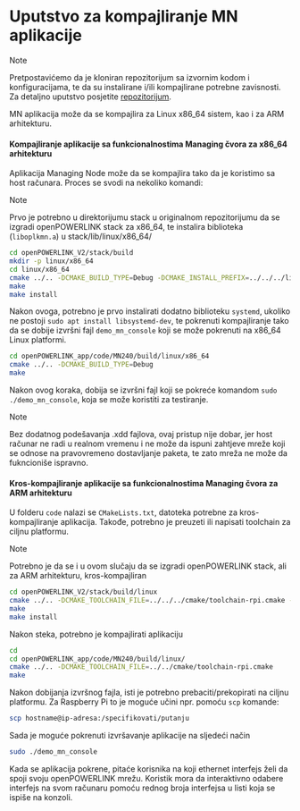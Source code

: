 # Uputstvo za kompajliranje MN aplikacije

> [!NOTE] 
> Pretpostavićemo da je kloniran repozitorijum sa izvornim kodom i konfiguracijama, te da su instalirane i/ili kompajlirane potrebne zavisnosti.
> Za detaljno uputstvo posjetite [repozitorijum](https://github.com/knezicm/ikm-labs/tree/master/lab9#ethernet-powerlink-protokol).

MN aplikacija može da se kompajlira za Linux x86_64 sistem, kao i za ARM arhitekturu.

#### Kompajliranje aplikacije sa funkcionalnostima Managing čvora za x86_64 arhitekturu

Aplikacija Managing Node može da se kompajlira tako da je koristimo sa host računara. Proces se svodi na nekoliko komandi:

> [!Note]
> Prvo je potrebno u direktorijumu stack u originalnom repozitorijumu da se izgradi openPOWERLINK stack za x86_64, te instalira biblioteka (`liboplkmn.a`) u stack/lib/linux/x86_64/
```bash
cd openPOWERLINK_V2/stack/build
mkdir -p linux/x86_64
cd linux/x86_64
cmake ../.. -DCMAKE_BUILD_TYPE=Debug -DCMAKE_INSTALL_PREFIX=../../../lib/linux/x86_64
make
make install
```
Nakon ovoga, potrebno je prvo instalirati dodatno biblioteku `systemd`, ukoliko ne postoji `sudo apt install libsystemd-dev`, te pokrenuti kompajliranje tako da se dobije izvršni fajl `demo_mn_console` koji se može pokrenuti na x86_64 Linux platformi.
```bash
cd openPOWERLINK_app/code/MN240/build/linux/x86_64
cmake ../.. -DCMAKE_BUILD_TYPE=Debug
make
```
Nakon ovog koraka, dobija se izvršni fajl koji se pokreće komandom `sudo ./demo_mn_console`, koja se može koristiti za testiranje.
> [!Note]
> Bez dodatnog podešavanja .xdd fajlova, ovaj pristup nije dobar, jer host računar ne radi u realnom vremenu i ne može da ispuni zahtjeve mreže koji se odnose na pravovremeno dostavljanje paketa, te zato mreža ne može da fukncioniše ispravno.

#### Kros-kompajliranje aplikacije sa funkcionalnostima Managing čvora za ARM arhitekturu

U folderu `code` nalazi se `CMakeLists.txt`, datoteka potrebne za kros-kompajliranje aplikacija. Takođe, potrebno je preuzeti ili napisati toolchain za ciljnu platformu. 

> [!NOTE]
> Potrebno je da se i u ovom slučaju da se izgradi openPOWERLINK stack, ali za ARM arhitekturu, kros-kompajliran
```bash
cd openPOWERLINK_V2/stack/build/linux
cmake ../.. -DCMAKE_TOOLCHAIN_FILE=../../../cmake/toolchain-rpi.cmake -DCMAKE_BUILD_TYPE=Release
make
make install
```
Nakon steka, potrebno je kompajlirati aplikaciju

```bash
cd 
cd openPOWERLINK_app/code/MN240/build/linux/
cmake ../.. -DCMAKE_TOOLCHAIN_FILE=../../cmake/toolchain-rpi.cmake
make
```
Nakon dobijanja izvršnog fajla, isti je potrebno prebaciti/prekopirati na ciljnu platformu. 
Za Raspberry Pi to je moguće učini npr. pomoću `scp` komande:
```bash
scp hostname@ip-adresa:/specifikovati/putanju
```
Sada je moguće pokrenuti izvršavanje aplikacije na sljedeći način
```bash
sudo ./demo_mn_console
```
Kada se aplikacija pokrene, pitaće korisnika na koji ethernet interfejs želi da spoji svoju openPOWERLINK mrežu. Koristik mora da interaktivno odabere interfejs na svom računaru pomoću rednog broja interfejsa u listi koja se ispiše na konzoli.
